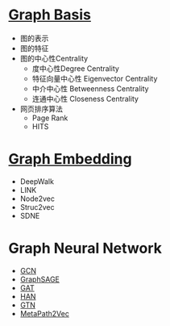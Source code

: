 # [Graph Basis](./Basis)

- 图的表示
- 图的特征
- 图的中心性Centrality
  - 度中心性Degree Centrality
  - 特征向量中心性 Eigenvector Centrality
  - 中介中心性 Betweenness Centrality
  - 连通中心性 Closeness Centrality
- 网页排序算法
  - Page Rank
  - HITS

# [Graph Embedding](./GraphEmbedding)

- DeepWalk
- LINK
- Node2vec
- Struc2vec
- SDNE

# Graph Neural Network

- [GCN](./GCN)
- [GraphSAGE](./GraphSAGE)
- [GAT](./GAT)
- [HAN](./HAN)
- [GTN](./GTN)
- [MetaPath2Vec](./MetaPath2Vec)



